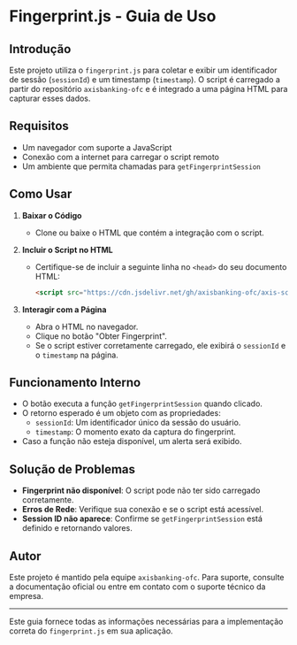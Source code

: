 # Fingerprint.js - Guia de Uso

## Introdução
Este projeto utiliza o `fingerprint.js` para coletar e exibir um identificador de sessão (`sessionId`) e um timestamp (`timestamp`). O script é carregado a partir do repositório `axisbanking-ofc` e é integrado a uma página HTML para capturar esses dados.

## Requisitos
- Um navegador com suporte a JavaScript
- Conexão com a internet para carregar o script remoto
- Um ambiente que permita chamadas para `getFingerprintSession`

## Como Usar
1. **Baixar o Código**
   - Clone ou baixe o HTML que contém a integração com o script.
   
2. **Incluir o Script no HTML**
   - Certifique-se de incluir a seguinte linha no `<head>` do seu documento HTML:
     ```html
     <script src="https://cdn.jsdelivr.net/gh/axisbanking-ofc/axis-scripts/fingerprint.js?ver=1.0"></script>
     ```

3. **Interagir com a Página**
   - Abra o HTML no navegador.
   - Clique no botão "Obter Fingerprint".
   - Se o script estiver corretamente carregado, ele exibirá o `sessionId` e o `timestamp` na página.

## Funcionamento Interno
- O botão executa a função `getFingerprintSession` quando clicado.
- O retorno esperado é um objeto com as propriedades:
  - `sessionId`: Um identificador único da sessão do usuário.
  - `timestamp`: O momento exato da captura do fingerprint.
- Caso a função não esteja disponível, um alerta será exibido.

## Solução de Problemas
- **Fingerprint não disponível**: O script pode não ter sido carregado corretamente.
- **Erros de Rede**: Verifique sua conexão e se o script está acessível.
- **Session ID não aparece**: Confirme se `getFingerprintSession` está definido e retornando valores.

## Autor
Este projeto é mantido pela equipe `axisbanking-ofc`. Para suporte, consulte a documentação oficial ou entre em contato com o suporte técnico da empresa.

---
Este guia fornece todas as informações necessárias para a implementação correta do `fingerprint.js` em sua aplicação.

